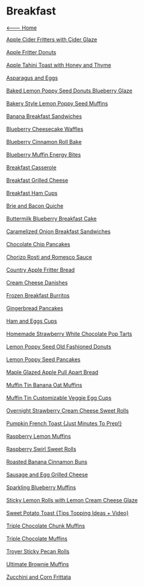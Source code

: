 # Breakfast

[<--- Home](../about.md)

[Apple Cider Fritters with Cider Glaze](./apple-cider-fritters-with-cider-glaze.md)<br><br>
[Apple Fritter Donuts](./apple-fritter-donuts.md)<br><br>
[Apple Tahini Toast with Honey and Thyme](./apple-tahini-toast-with-honey-and-thyme.md)<br><br>
[Asparagus and Eggs](./asparagus-and-eggs.md)<br><br>
[Baked Lemon Poppy Seed Donuts Blueberry Glaze](./baked-lemon-poppy-seed-donuts-blueberry-glaze.md)<br><br>
[Bakery Style Lemon Poppy Seed Muffins](./bakery-style-lemon-poppy-seed-muffins.md)<br><br>
[Banana Breakfast Sandwiches](./banana-breakfast-sandwiches.md)<br><br>
[Blueberry Cheesecake Waffles](./blueberry-cheesecake-waffles.md)<br><br>
[Blueberry Cinnamon Roll Bake](./blueberry-cinnamon-roll-bake.md)<br><br>
[Blueberry Muffin Energy Bites](./blueberry-muffin-energy-bites.md)<br><br>
[Breakfast Casserole](./breakfast-casserole.md)<br><br>
[Breakfast Grilled Cheese](./breakfast-grilled-cheese.md)<br><br>
[Breakfast Ham Cups](./breakfast-ham-cups.md)<br><br>
[Brie and Bacon Quiche](./brie-and-bacon-quiche.md)<br><br>
[Buttermilk Blueberry Breakfast Cake](./buttermilk-blueberry-breakfast-cake.md)<br><br>
[Caramelized Onion Breakfast Sandwiches](./caramelized-onion-breakfast-sandwiches.md)<br><br>
[Chocolate Chip Pancakes](./chocolate-chip-pancakes.md)<br><br>
[Chorizo Rosti and Romesco Sauce](./chorizo-rosti-and-romesco-sauce.md)<br><br>
[Country Apple Fritter Bread](./country-apple-fritter-bread.md)<br><br>
[Cream Cheese Danishes](./cream-cheese-danishes.md)<br><br>
[Frozen Breakfast Burritos](./frozen-breakfast-burritos.md)<br><br>
[Gingerbread Pancakes](./gingerbread-pancakes.md)<br><br>
[Ham and Eggs Cups](./ham-and-eggs-cups.md)<br><br>
[Homemade Strawberry White Chocolate Pop Tarts](./homemade-strawberry-white-chocolate-pop-tarts.md)<br><br>
[Lemon Poppy Seed Old Fashioned Donuts](./lemon-poppy-seed-old-fashioned-donuts.md)<br><br>
[Lemon Poppy Seed Pancakes](./lemon-poppy-seed-pancakes.md)<br><br>
[Maple Glazed Apple Pull Apart Bread](./maple-glazed-apple-pull-apart-bread.md)<br><br>
[Muffin Tin Banana Oat Muffins](./muffin-tin-banana-oat-muffins.md)<br><br>
[Muffin Tin Customizable Veggie Egg Cups](./muffin-tin-customizable-veggie-egg-cups.md)<br><br>
[Overnight Strawberry Cream Cheese Sweet Rolls](./overnight-strawberry-cream-cheese-sweet-rolls.md)<br><br>
[Pumpkin French Toast {Just Minutes To Prep!}](./pumpkin-french-toast-{just-5-minutes-to-prep!}.md)<br><br>
[Raspberry Lemon Muffins](./raspberry-lemon-muffins.md)<br><br>
[Raspberry Swirl Sweet Rolls](./raspberry-swirl-sweet-rolls.md)<br><br>
[Roasted Banana Cinnamon Buns](./roasted-banana-cinnamon-buns.md)<br><br>
[Sausage and Egg Grilled Cheese](./sausage-and-egg-grilled-cheese.md)<br><br>
[Sparkling Blueberry Muffins](./sparkling-blueberry-muffins.md)<br><br>
[Sticky Lemon Rolls with Lemon Cream Cheese Glaze](./sticky-lemon-rolls-with-lemon-cream-cheese-glaze.md)<br><br>
[Sweet Potato Toast {Tips Topping Ideas + Video}](./sweet-potato-toast-{tips-topping-ideas-+-video}.md)<br><br>
[Triple Chocolate Chunk Muffins](./triple-chocolate-chunk-muffins.md)<br><br>
[Triple Chocolate Muffins](./triple-chocolate-muffins.md)<br><br>
[Troyer Sticky Pecan Rolls](./troyer-sticky-pecan-rolls.md)<br><br>
[Ultimate Brownie Muffins](./ultimate-brownie-muffins.md)<br><br>
[Zucchini and Corn Frittata](./zucchini-and-corn-frittata.md)<br><br>
